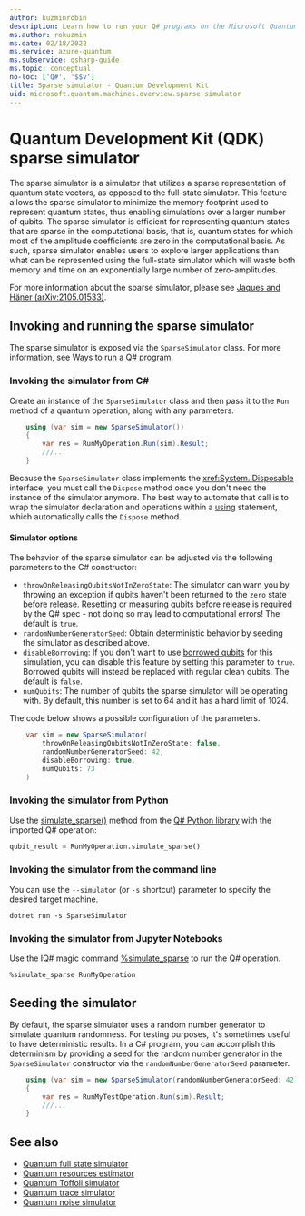 ```yaml
---
author: kuzminrobin
description: Learn how to run your Q# programs on the Microsoft Quantum Development Kit sparse simulator.
ms.author: rokuzmin
ms.date: 02/18/2022
ms.service: azure-quantum
ms.subservice: qsharp-guide
ms.topic: conceptual
no-loc: ['Q#', '$$v']
title: Sparse simulator - Quantum Development Kit
uid: microsoft.quantum.machines.overview.sparse-simulator
---
```


# Quantum Development Kit (QDK) sparse simulator

The sparse simulator is a simulator that utilizes a sparse representation of quantum state vectors, as opposed to the full-state simulator. This feature allows the sparse simulator to minimize the memory footprint used to represent quantum states, thus enabling simulations over a larger number of qubits. The sparse simulator is efficient for representing quantum states that are sparse in the computational basis, that is, quantum states for which most of the amplitude coefficients are zero in the computational basis. As such, sparse simulator enables users to explore larger applications than what can be represented using the full-state simulator which will waste both memory and time on an exponentially large number of zero-amplitudes.

For more information about the sparse simulator, please see [Jaques and Häner (arXiv:2105.01533)](https://arxiv.org/abs/2105.01533).

## Invoking and running the sparse simulator

The sparse simulator is exposed via the `SparseSimulator` class. For more information, see [Ways to run a Q# program](xref:microsoft.quantum.user-guide-qdk.overview.host-programs).

### Invoking the simulator from C\#

Create an instance of the `SparseSimulator` class and then pass it to the `Run` method of a quantum operation, along with any parameters.

```csharp
    using (var sim = new SparseSimulator())
    {
        var res = RunMyOperation.Run(sim).Result;
        ///...
    }
```

Because the `SparseSimulator` class implements the <xref:System.IDisposable> interface, you must call the `Dispose` method once you don't need the instance of the simulator anymore. The best way to automate that call is to wrap the simulator declaration and operations within a [using](/dotnet/csharp/language-reference/keywords/using-statement) statement, which automatically calls the `Dispose` method.

#### Simulator options

The behavior of the sparse simulator can be adjusted via the following parameters to the C# constructor:

- `throwOnReleasingQubitsNotInZeroState`: The simulator can warn you by throwing an exception if qubits haven't been returned to the `zero` state before release. Resetting or measuring qubits before release is required by the Q# spec - not doing so may lead to computational errors! The default is `true`.
- `randomNumberGeneratorSeed`: Obtain deterministic behavior by seeding the simulator as described above.
- `disableBorrowing`: If you don't want to use [borrowed qubits](xref:microsoft.quantum.qsharp.quantummemorymanagement#borrow-statement) for this simulation, you can disable this feature by setting this parameter to `true`. Borrowed qubits will instead be replaced with regular clean qubits. The default is `false`.
- `numQubits`: The number of qubits the sparse simulator will be operating with. By default, this number is set to 64 and it has a hard limit of 1024.

The code below shows a possible configuration of the parameters.

```csharp
    var sim = new SparseSimulator(
        throwOnReleasingQubitsNotInZeroState: false,
        randomNumberGeneratorSeed: 42,
        disableBorrowing: true,
        numQubits: 73
    )
```

### Invoking the simulator from Python

Use the [simulate_sparse()](/python/qsharp-core/qsharp.loader.qsharpcallable) method from the [Q# Python library](/python/qsharp-core/qsharp) with the imported Q# operation:

```python
qubit_result = RunMyOperation.simulate_sparse()
```

### Invoking the simulator from the command line

You can use the `--simulator` (or `-s` shortcut) parameter to specify the desired target machine.

```dotnetcli
dotnet run -s SparseSimulator
```

### Invoking the simulator from Jupyter Notebooks

Use the IQ# magic command [%simulate_sparse](xref:microsoft.quantum.iqsharp.magic-ref.simulate_sparse) to run the Q# operation.

```IQ#
%simulate_sparse RunMyOperation
```

## Seeding the simulator

By default, the sparse simulator uses a random number generator to simulate quantum randomness. For testing purposes, it's sometimes useful to have deterministic results. In a C# program, you can accomplish this determinism by providing a seed for the random number generator in the `SparseSimulator` constructor via the `randomNumberGeneratorSeed` parameter.

```csharp
    using (var sim = new SparseSimulator(randomNumberGeneratorSeed: 42))
    {
        var res = RunMyTestOperation.Run(sim).Result;
        ///...
    }
```

## See also

- [Quantum full state simulator](xref:microsoft.quantum.machines.overview.full-state-simulator)
- [Quantum resources estimator](xref:microsoft.quantum.machines.overview.resources-estimator)
- [Quantum Toffoli simulator](xref:microsoft.quantum.machines.overview.toffoli-simulator)
- [Quantum trace simulator](xref:microsoft.quantum.machines.overview.qc-trace-simulator.intro)
- [Quantum noise simulator](xref:microsoft.quantum.machines.overview.noise-simulator)
